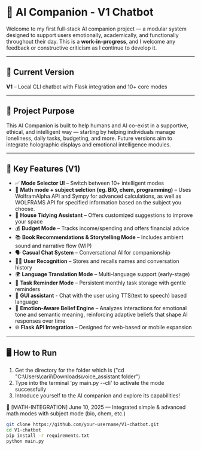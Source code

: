 # 🤖 AI Companion - V1 Chatbot

Welcome to my first full-stack AI companion project — a modular system designed to support users emotionally, academically, and functionally throughout their day. This is a **work-in-progress**, and I welcome any feedback or constructive criticism as I continue to develop it.

---

## 🚀 Current Version
**V1** – Local CLI chatbot with Flask integration and 10+ core modes

---

## 🧠 Project Purpose
This AI Companion is built to help humans and AI co-exist in a supportive, ethical, and intelligent way — starting by helping individuals manage loneliness, daily tasks, budgeting, and more. Future versions aim to integrate holographic displays and emotional intelligence modules.

---

## 🎯 Key Features (V1)

- ✅ **Mode Selector UI** – Switch between 10+ intelligent modes
- 🧮 **Math mode + subject selction (eg. BIO, chem, programming)** – Uses WolframAlpha API and Sympy for advanced calculations, as well as WOLFRAMS API for specified information based on the subject you choose.
- 🧹 **House Tidying Assistant** – Offers customized suggestions to improve your space
- 💰 **Budget Mode** – Tracks income/spending and offers financial advice
- 📚 **Book Recommendations & Storytelling Mode** – Includes ambient sound and narrative flow (WIP)
- 🗣️ **Casual Chat System** – Conversational AI for companionship
- 🧑‍💻 **User Recognition** – Stores and recalls names and conversation history
- 🌍 **Language Translation Mode** – Multi-language support (early-stage)
- 🧾 **Task Reminder Mode** – Persistent monthly task storage with gentle reminders
- 👾 **GUI assistant** - Chat with the user using TTS(text to speech) based language
- 💛 **Emotion-Aware Belief Engine** – Analyzes interactions for emotional tone and semantic meaning, reinforcing adaptive beliefs that shape AI responses over time
- 🌐 **Flask API Integration** – Designed for web-based or mobile expansion

---

## 🖥️ How to Run

1. Get the directory for the folder which is ("cd "C:\Users\carii\Downloads\voice_assistant folder")
2. Type into the terminal 'py main.py --cli' to activate the mode successfully
3. Introduce yourself to the AI companion and explore its capabilities!

📌 [MATH-INTEGRATION] June 10, 2025 — Integrated simple & advanced math modes with subject mode (bio, chem, etc.)

```bash
git clone https://github.com/your-username/V1-chatbot.git
cd V1-chatbot
pip install -r requirements.txt
python main.py
